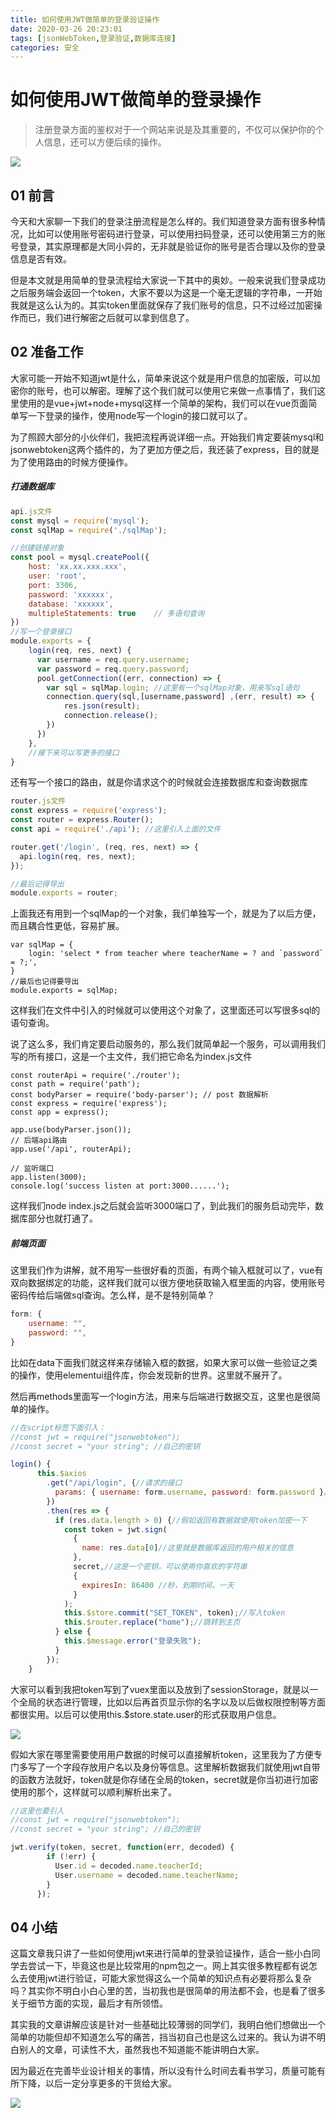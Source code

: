 ```yaml
---
title: 如何使用JWT做简单的登录验证操作
date: 2020-03-26 20:23:01
tags: [jsonWebToken,登录验证,数据库连接]
categories: 安全
---
```


# 如何使用JWT做简单的登录操作

> 注册登录方面的鉴权对于一个网站来说是及其重要的，不仅可以保护你的个人信息，还可以方便后续的操作。

![](../common/1.gif)



## 01 前言


今天和大家聊一下我们的登录注册流程是怎么样的。我们知道登录方面有很多种情况，比如可以使用账号密码进行登录，可以使用扫码登录，还可以使用第三方的账号登录，其实原理都是大同小异的，无非就是验证你的账号是否合理以及你的登录信息是否有效。

但是本文就是用简单的登录流程给大家说一下其中的奥妙。一般来说我们登录成功之后服务端会返回一个token，大家不要以为这是一个毫无逻辑的字符串，一开始我就是这么认为的。其实token里面就保存了我们账号的信息，只不过经过加密操作而已，我们进行解密之后就可以拿到信息了。



## 02 准备工作

大家可能一开始不知道jwt是什么，简单来说这个就是用户信息的加密版，可以加密你的账号，也可以解密。理解了这个我们就可以使用它来做一点事情了，我们这里使用的是vue+jwt+node+mysql这样一个简单的架构，我们可以在vue页面简单写一下登录的操作，使用node写一个login的接口就可以了。

为了照顾大部分的小伙伴们，我把流程再说详细一点。开始我们肯定要装mysql和jsonwebtoken这两个插件的，为了更加方便之后，我还装了express，目的就是为了使用路由的时候方便操作。

##### **打通数据库**

```javascript
api.js文件
const mysql = require('mysql');
const sqlMap = require('./sqlMap');

//创建链接对象
const pool = mysql.createPool({
    host: 'xx.xx.xxx.xxx',
    user: 'root',
    port: 3306,
    password: 'xxxxxx',
    database: 'xxxxxx',
    multipleStatements: true    // 多语句查询
})
//写一个登录接口
module.exports = {
    login(req, res, next) {
      var username = req.query.username;
      var password = req.query.password;
      pool.getConnection((err, connection) => {
        var sql = sqlMap.login; //这里有一个sqlMap对象，用来写sql语句
        connection.query(sql,[username,password] ,(err, result) => {
            res.json(result);
            connection.release();
        })
      })
    },
    //接下来可以写更多的接口
}
```



还有写一个接口的路由，就是你请求这个的时候就会连接数据库和查询数据库

```javascript
router.js文件
const express = require('express');
const router = express.Router();
const api = require('./api'); //这里引入上面的文件

router.get('/login', (req, res, next) => {
  api.login(req, res, next);
});

//最后记得导出
module.exports = router;
```



上面我还有用到一个sqlMap的一个对象，我们单独写一个，就是为了以后方便，而且耦合性更低，容易扩展。

```
var sqlMap = {
    login: 'select * from teacher where teacherName = ? and `password` = ?;',
}
//最后也记得要导出
module.exports = sqlMap;
```

这样我们在文件中引入的时候就可以使用这个对象了，这里面还可以写很多sql的语句查询。

说了这么多，我们肯定要启动服务的，那么我们就简单起一个服务，可以调用我们写的所有接口，这是一个主文件，我们把它命名为index.js文件

```
const routerApi = require('./router');
const path = require('path');
const bodyParser = require('body-parser'); // post 数据解析
const express = require('express');
const app = express();

app.use(bodyParser.json());
// 后端api路由
app.use('/api', routerApi);

// 监听端口
app.listen(3000);
console.log('success listen at port:3000......');
```

这样我们node index.js之后就会监听3000端口了，到此我们的服务启动完毕，数据库部分也就打通了。



##### **前端页面**

这里我们作为讲解，就不用写一些很好看的页面，有两个输入框就可以了，vue有双向数据绑定的功能，这样我们就可以很方便地获取输入框里面的内容，使用账号密码传给后端做sql查询。怎么样，是不是特别简单？

```javascript
form: {
    username: "",
    password: "",
}
```

比如在data下面我们就这样来存储输入框的数据，如果大家可以做一些验证之类的操作，使用elementui组件库，你会发现新的世界。这里就不展开了。

然后再methods里面写一个login方法，用来与后端进行数据交互，这里也是很简单的操作。

```javascript
//在script标签下面引入：
//const jwt = require("jsonwebtoken");
//const secret = "your string"; //自己的密钥

login() {
      this.$axios
        .get("/api/login", {//请求的接口
          params: { username: form.username, password: form.password }//传递参数
        })
        .then(res => {
          if (res.data.length > 0) {//假如返回有数据就使用token加密一下
            const token = jwt.sign(
              {
                name: res.data[0]//这里就是数据库返回的用户相关的信息
              },
              secret,//这是一个密钥，可以使用你喜欢的字符串
              {
                expiresIn: 86400 //秒，到期时间，一天
              }
            );
            this.$store.commit("SET_TOKEN", token);//写入token
            this.$router.replace("home");//跳转到主页
          } else {
            this.$message.error("登录失败");
          }
        });
    }
```

大家可以看到我把token写到了vuex里面以及放到了sessionStorage，就是以一个全局的状态进行管理，比如以后再首页显示你的名字以及以后做权限控制等方面都很实用。以后可以使用this.$store.state.user的形式获取用户信息。

![](./img/1.png)

假如大家在哪里需要使用用户数据的时候可以直接解析token，这里我为了方便专门多写了一个字段存放用户名以及身份等信息。这里解析数据我们就使用jwt自带的函数方法就好，token就是你存储在全局的token，secret就是你当初进行加密使用的那个，这样就可以顺利解析出来了。

```javascript
//这里也要引入
//const jwt = require("jsonwebtoken");
//const secret = "your string"; //自己的密钥

jwt.verify(token, secret, function(err, decoded) {
        if (!err) {
          User.id = decoded.name.teacherId;
          User.username = decoded.name.teacherName;
        }
      });
```



## 04 小结



这篇文章我只讲了一些如何使用jwt来进行简单的登录验证操作，适合一些小白同学去尝试一下，毕竟这也是比较常用的npm包之一。网上其实很多教程都有说怎么去使用jwt进行验证，可能大家觉得这么一个简单的知识点有必要将那么复杂吗？其实你不明白小白心里的苦，当初我也是很简单的用法都不会，也是看了很多关于细节方面的实现，最后才有所领悟。

其实我的文章讲解应该是针对一些基础比较薄弱的同学们，我明白他们想做出一个简单的功能但却不知道怎么写的痛苦，挡当初自己也是这么过来的。我认为讲不明白别人的文章，可读性不大，虽然我也不知道能不能讲明白大家。

因为最近在完善毕业设计相关的事情，所以没有什么时间去看书学习，质量可能有所下降，以后一定分享更多的干货给大家。



![](../common/2.gif)